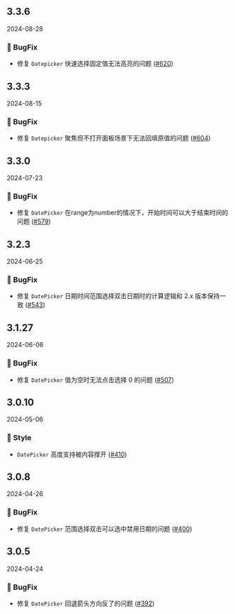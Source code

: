 ## 3.3.6
2024-08-28

### 🐞 BugFix

- 修复 `Datepicker` 快速选择固定值无法高亮的问题 ([#620](https://github.com/sheinsight/shineout-next/pull/620))

## 3.3.3
2024-08-15

### 🐞 BugFix

- 修复 `Datepicker` 聚焦但不打开面板场景下无法回填原值的问题 ([#604](https://github.com/sheinsight/shineout-next/pull/604))

## 3.3.0
2024-07-23

### 🐞 BugFix

- 修复 `DatePicker` 在range为number的情况下，开始时间可以大于结束时间的问题 ([#579](https://github.com/sheinsight/shineout-next/pull/579))

## 3.2.3
2024-06-25

### 🐞 BugFix

- 修复 `DatePicker` 日期时间范围选择双击日期时的计算逻辑和 2.x 版本保持一致 ([#543](https://github.com/sheinsight/shineout-next/pull/543))

## 3.1.27
2024-06-06

### 🐞 BugFix

- 修复 `DatePicker` 值为空时无法点击选择 0 的问题 ([#507](https://github.com/sheinsight/shineout-next/pull/507))

## 3.0.10
2024-05-06

### 💅 Style

-  `DatePicker` 高度支持被内容撑开 ([#410](https://github.com/sheinsight/shineout-next/pull/410))

## 3.0.8
2024-04-26

### 🐞 BugFix

- 修复 `DatePicker` 范围选择双击可以选中禁用日期的问题 ([#400](https://github.com/sheinsight/shineout-next/pull/400))


## 3.0.5
2024-04-24

### 🐞 BugFix

- 修复 `DatePicker` 回退箭头方向反了的问题 ([#392](https://github.com/sheinsight/shineout-next/pull/392))

